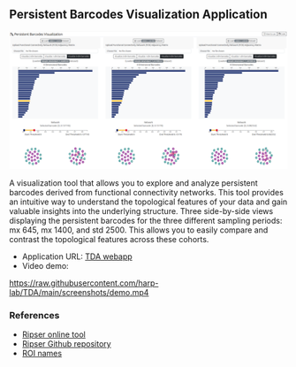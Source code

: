 
## Persistent Barcodes Visualization Application

![alt webapp demo](screenshots/web.png)

A visualization tool that allows you to explore and analyze persistent barcodes derived from functional connectivity networks. This tool provides an intuitive way to understand the topological features of your data and gain valuable insights into the underlying structure.
Three side-by-side views displaying the persistent barcodes for the three different sampling periods: mx 645, mx 1400, and std 2500. This allows you to easily compare and contrast the topological features across these cohorts.

- Application URL: [TDA webapp](https://harp-lab.github.io/TDA/)
- Video demo: 

https://raw.githubusercontent.com/harp-lab/TDA/main/screenshots/demo.mp4


### References

- [Ripser online tool](https://live.ripser.org/)
- [Ripser Github repository](https://github.com/Ripser/ripser)
- [ROI names](https://github.com/ThomasYeoLab/CBIG/blob/master/stable_projects/brain_parcellation/Yeo2011_fcMRI_clustering/1000subjects_reference/Yeo_JNeurophysiol11_SplitLabels/MNI152/Centroid_coordinates/Yeo2011_17Networks_N1000.split_components.FSL_MNI152_2mm.Centroid_RAS.csv)